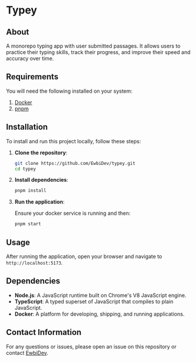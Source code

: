 # Typey

## About

A monorepo typing app with user submitted passages. It allows users to practice their typing skills, track their progress, and improve their speed and accuracy over time.

## Requirements

You will need the following installed on your system:

1. [Docker](https://www.docker.com/products/docker-desktop/)
2. [pnpm](https://pnpm.io/installation)

## Installation

To install and run this project locally, follow these steps:

1. **Clone the repository**:

   ```sh
   git clone https://github.com/EwbiDev/typey.git
   cd typey
   ```

2. **Install dependencies**:

   ```sh
   pnpm install
   ```

3. **Run the application**:

   Ensure your docker service is running and then:

   ```sh
   pnpm start
   ```

## Usage

After running the application, open your browser and navigate to `http://localhost:5173`.

## Dependencies

- **Node.js**: A JavaScript runtime built on Chrome's V8 JavaScript engine.
- **TypeScript**: A typed superset of JavaScript that compiles to plain JavaScript.
- **Docker**: A platform for developing, shipping, and running applications.

## Contact Information

For any questions or issues, please open an issue on this repository or contact [EwbiDev](https://github.com/EwbiDev).
